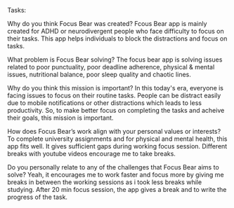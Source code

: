 Tasks:

Why do you think Focus Bear was created?
Fcous Bear app is mainly created for ADHD or neurodivergent people who face difficulty to focus on their tasks. This app helps
individuals to block the distractions and focus on tasks.

What problem is Focus Bear solving?
The focus bear app is solving issues related to poor punctuality, poor deadline
adherence, physical & mental issues, nutritional balance, poor sleep quality and chaotic
lines.

Why do you think this mission is important?
In this today's era, everyone is facing issues to focus on their routine tasks. People can
be distract easily due to mobile notifications or other distractions which leads to less
productivity. So, to make better focus on completing the tasks and acheive their goals,
this mission is important.

How does Focus Bear’s work align with your personal values or interests?
To complete university assignments and for physical and mental health, this app fits
well. It gives sufficient gaps during working focus session. Different breaks with youtube
videos encourage me to take breaks.

Do you personally relate to any of the challenges that Focus Bear aims to solve?
Yeah, it encourages me to work faster and focus more by giving me breaks in between
the working sessions as i took less breaks while studying. After 20 min focus session,
the app gives a break and to write the progress of the task.